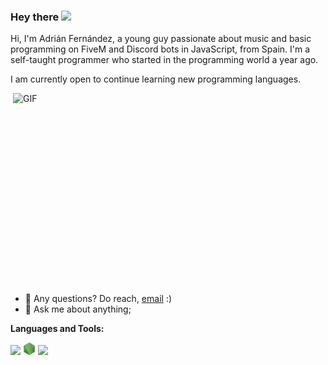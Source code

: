 ### Hey there <img src="https://media4.giphy.com/media/d68IZxVqQI0SeQCo0M/giphy.gif" width="25px">


Hi, I'm Adrián Fernández, a young guy passionate about music and basic programming on FiveM and Discord bots in JavaScript, from Spain. I'm a self-taught programmer who started in the programming world a year ago. 

I am currently open to continue learning new programming languages.


  <img align="right" alt="GIF" src="https://media3.giphy.com/media/xUOxfitgN8Suda0T2E/giphy.gif?cid=ecf05e47igyre2zwyymd03sdqvvmh7y93nd0aj6i6rdss9b3&rid=giphy.gif&ct=g" width="500" height="320" />
  
- 💼 Any questions? Do reach, [email](me@djadriix.site) :)
- 💬 Ask me about anything;

**Languages and Tools:**  

<code><img height="20" src="https://cdn.worldvectorlogo.com/logos/lua-5.svg"></code>
<code><img height="20" src="https://raw.githubusercontent.com/github/explore/80688e429a7d4ef2fca1e82350fe8e3517d3494d/topics/nodejs/nodejs.png"></code>
<code><img height="20" src="https://cdn.worldvectorlogo.com/logos/java-4.svg"></code>
